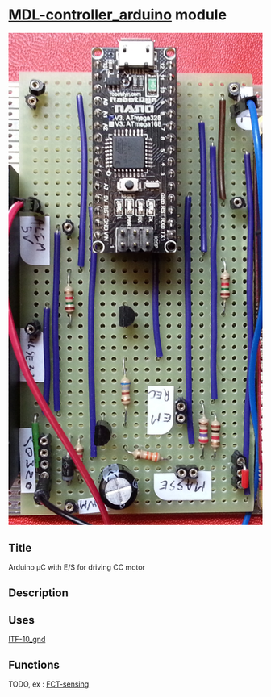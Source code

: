 # [MDL-controller_arduino]() module
![](viewme.jpg)

## Title
Arduino µC with E/S for driving CC motor

## Description

## Uses
[ITF-10_gnd](../../interfaces/ITF-10_gnd)

## Functions
TODO, ex : [FCT-sensing](../../functions/FCT-sensing)
